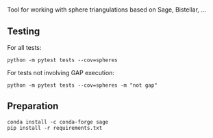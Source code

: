 #
Tool for working with sphere triangulations based on Sage, Bistellar, ...

## Testing
For all tests:
```
python -m pytest tests --cov=spheres
```

For tests not involving GAP execution:
```
python -m pytest tests --cov=spheres -m "not gap"
```

## Preparation
```
conda install -c conda-forge sage  
pip install -r requirements.txt
```